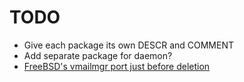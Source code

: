# TODO

- Give each package its own DESCR and COMMENT
- Add separate package for daemon?
- [FreeBSD's vmailmgr port just before deletion](https://github.com/freebsd/freebsd-ports/tree/635ccfbf59522ddd44cd9283b321e2d9b3bc9876/mail/vmailmgr)
